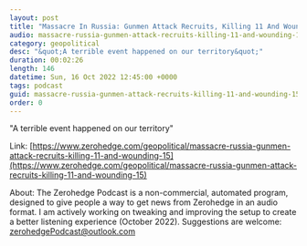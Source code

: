 ```yaml
---
layout: post
title: "Massacre In Russia: Gunmen Attack Recruits, Killing 11 And Wounding 15"
audio: massacre-russia-gunmen-attack-recruits-killing-11-and-wounding-15-0
category: geopolitical
desc: "&quot;A terrible event happened on our territory&quot;"
duration: 00:02:26
length: 146
datetime: Sun, 16 Oct 2022 12:45:00 +0000
tags: podcast
guid: massacre-russia-gunmen-attack-recruits-killing-11-and-wounding-15-0
order: 0
---
```

&quot;A terrible event happened on our territory&quot;

Link: [https://www.zerohedge.com/geopolitical/massacre-russia-gunmen-attack-recruits-killing-11-and-wounding-15](https://www.zerohedge.com/geopolitical/massacre-russia-gunmen-attack-recruits-killing-11-and-wounding-15)

About: The Zerohedge Podcast is a non-commercial, automated program, designed to give people a way to get news from Zerohedge in an audio format.  I am actively working on tweaking and improving the setup to create a better listening experience (October 2022).  Suggestions are welcome: [zerohedgePodcast@outlook.com](mailto:zerohedgePodcast@outlook.com)